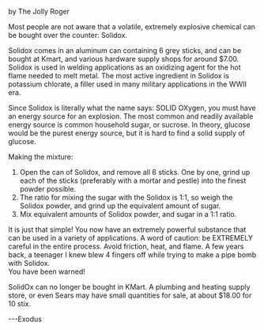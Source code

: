 by The Jolly Roger

Most people are not aware that a volatile, extremely explosive 
chemical can be bought over the counter:  Solidox.

Solidox comes in an aluminum can containing 6 grey sticks, and can 
be bought at Kmart, and various hardware supply shops for around 
$7.00.  Solidox is used in welding applications as an oxidizing 
agent for the hot flame needed to melt metal.  The most active 
ingredient in Solidox is potassium chlorate, a filler used in many 
military applications in the WWII era.

Since Solidox is literally what the name says:  SOLID OXygen, you 
must have an energy source for an explosion.  The most common and 
readily available energy source is common household sugar, or 
sucrose.  In theory, glucose would be the purest energy source, 
but it is hard to find a solid supply of glucose.

Making the mixture:

1.  Open the can of Solidox, and remove all 6 sticks.  One by 
     one, grind up each of the sticks (preferably with a mortar 
     and pestle) into the finest powder possible.
2.  The ratio for mixing the sugar with the Solidox is 1:1, so 
     weigh the Solidox powder, and grind up the equivalent amount 
     of sugar.
3.  Mix equivalent amounts of Solidox powder, and sugar in a 1:1 
     ratio.

It is just that simple!  You now have an extremely powerful 
substance that can be used in a variety of applications.  A word 
of caution:  be EXTREMELY careful in the entire process.  Avoid 
friction, heat, and flame.  A few years back, a teenager I knew 
blew 4 fingers off while trying to make a pipe bomb with Solidox.  
You have been warned!

SolidOx can no longer be bought in KMart.  A plumbing and heating supply
store, or even Sears may have small quantities for sale, at about
$18.00 for 10 stix.

---Exodus
